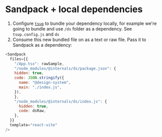 # Sandpack + local dependencies

1. Configure [`tsup`](https://github.com/egoist/tsup) to bundle your dependency locally, for example we're going to bundle and use `/ds` folder as a dependency. See `tsup.config.js` and `ds`
2. Consume this new bundled file on as a text or raw file. Pass it to Sandpack as a dependency:

```js
<Sandpack
  files={{
    "/App.tsx": rawSample,
    "/node_modules/@internals/ds/package.json": {
    hidden: true,
    code: JSON.stringify({
      name: "@design-system",
      main: "./index.js",
    }),
    },
    "/node_modules/@internals/ds/index.js": {
      hidden: true,
      code: dsRaw,
    },
  }}
  template="react-vite"
/>
```